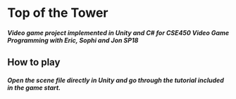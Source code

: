 # Top of the Tower
##### Video game project implemented in Unity and C# for CSE450 Video Game Programming with Eric, Sophi and Jon SP18
## How to play
##### Open the scene file directly in Unity and go through the tutorial included in the game start.
